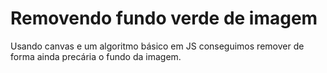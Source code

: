 # Removendo fundo verde de imagem

Usando canvas e um algoritmo básico em JS conseguimos remover de forma ainda precária o fundo da imagem.
